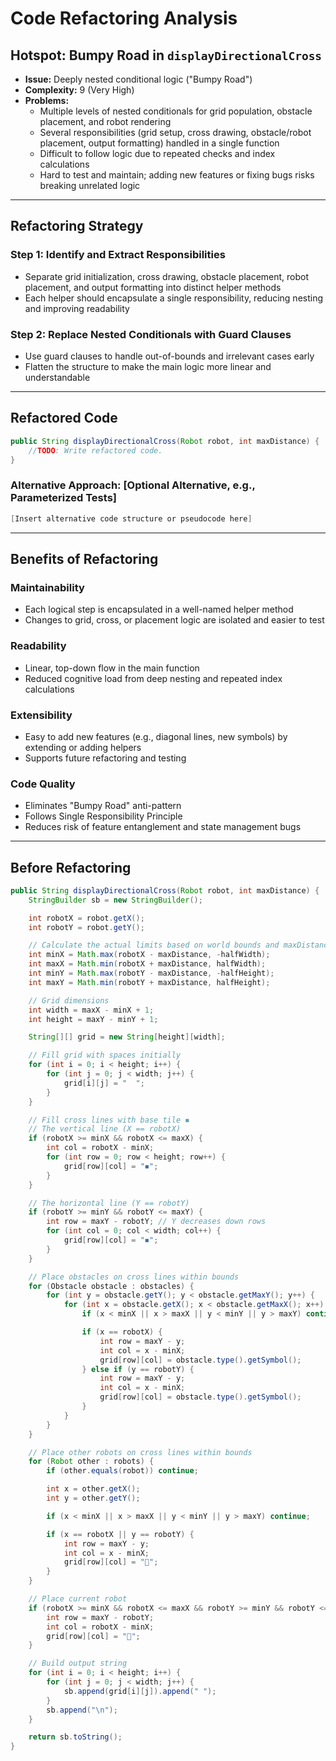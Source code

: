 # Code Refactoring Analysis

## **Hotspot: Bumpy Road in `displayDirectionalCross`**
- **Issue:** Deeply nested conditional logic ("Bumpy Road")
- **Complexity:** 9 (Very High)
- **Problems:**
  - Multiple levels of nested conditionals for grid population, obstacle placement, and robot rendering
  - Several responsibilities (grid setup, cross drawing, obstacle/robot placement, output formatting) handled in a single function
  - Difficult to follow logic due to repeated checks and index calculations
  - Hard to test and maintain; adding new features or fixing bugs risks breaking unrelated logic

---

## Refactoring Strategy

### **Step 1: Identify and Extract Responsibilities**
- Separate grid initialization, cross drawing, obstacle placement, robot placement, and output formatting into distinct helper methods
- Each helper should encapsulate a single responsibility, reducing nesting and improving readability

### **Step 2: Replace Nested Conditionals with Guard Clauses**
- Use guard clauses to handle out-of-bounds and irrelevant cases early
- Flatten the structure to make the main logic more linear and understandable

---

## Refactored Code

```java
public String displayDirectionalCross(Robot robot, int maxDistance) {
    //TODO: Write refactored code.
}
```

### **Alternative Approach: [Optional Alternative, e.g., Parameterized Tests]**
```java
[Insert alternative code structure or pseudocode here]
```

---

## **Benefits of Refactoring**

### **Maintainability**
- Each logical step is encapsulated in a well-named helper method
- Changes to grid, cross, or placement logic are isolated and easier to test

### **Readability**
- Linear, top-down flow in the main function
- Reduced cognitive load from deep nesting and repeated index calculations

### **Extensibility**
- Easy to add new features (e.g., diagonal lines, new symbols) by extending or adding helpers
- Supports future refactoring and testing

### **Code Quality**
- Eliminates "Bumpy Road" anti-pattern
- Follows Single Responsibility Principle
- Reduces risk of feature entanglement and state management bugs

---

## **Before Refactoring**
```java
public String displayDirectionalCross(Robot robot, int maxDistance) {
    StringBuilder sb = new StringBuilder();

    int robotX = robot.getX();
    int robotY = robot.getY();

    // Calculate the actual limits based on world bounds and maxDistance
    int minX = Math.max(robotX - maxDistance, -halfWidth);
    int maxX = Math.min(robotX + maxDistance, halfWidth);
    int minY = Math.max(robotY - maxDistance, -halfHeight);
    int maxY = Math.min(robotY + maxDistance, halfHeight);

    // Grid dimensions
    int width = maxX - minX + 1;
    int height = maxY - minY + 1;

    String[][] grid = new String[height][width];

    // Fill grid with spaces initially
    for (int i = 0; i < height; i++) {
        for (int j = 0; j < width; j++) {
            grid[i][j] = "  ";
        }
    }

    // Fill cross lines with base tile ◾️
    // The vertical line (X == robotX)
    if (robotX >= minX && robotX <= maxX) {
        int col = robotX - minX;
        for (int row = 0; row < height; row++) {
            grid[row][col] = "◾️";
        }
    }

    // The horizontal line (Y == robotY)
    if (robotY >= minY && robotY <= maxY) {
        int row = maxY - robotY; // Y decreases down rows
        for (int col = 0; col < width; col++) {
            grid[row][col] = "◾️";
        }
    }

    // Place obstacles on cross lines within bounds
    for (Obstacle obstacle : obstacles) {
        for (int y = obstacle.getY(); y < obstacle.getMaxY(); y++) {
            for (int x = obstacle.getX(); x < obstacle.getMaxX(); x++) {
                if (x < minX || x > maxX || y < minY || y > maxY) continue;

                if (x == robotX) {
                    int row = maxY - y;
                    int col = x - minX;
                    grid[row][col] = obstacle.type().getSymbol();
                } else if (y == robotY) {
                    int row = maxY - y;
                    int col = x - minX;
                    grid[row][col] = obstacle.type().getSymbol();
                }
            }
        }
    }

    // Place other robots on cross lines within bounds
    for (Robot other : robots) {
        if (other.equals(robot)) continue;

        int x = other.getX();
        int y = other.getY();

        if (x < minX || x > maxX || y < minY || y > maxY) continue;

        if (x == robotX || y == robotY) {
            int row = maxY - y;
            int col = x - minX;
            grid[row][col] = "🤖";
        }
    }

    // Place current robot
    if (robotX >= minX && robotX <= maxX && robotY >= minY && robotY <= maxY) {
        int row = maxY - robotY;
        int col = robotX - minX;
        grid[row][col] = "🤖";
    }

    // Build output string
    for (int i = 0; i < height; i++) {
        for (int j = 0; j < width; j++) {
            sb.append(grid[i][j]).append(" ");
        }
        sb.append("\n");
    }

    return sb.toString();
}
```

